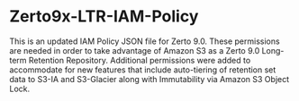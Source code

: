 # Zerto9x-LTR-IAM-Policy
This is an updated IAM Policy JSON file for Zerto 9.0.  These permissions are needed in order to take advantage of Amazon S3 as a Zerto 9.0 Long-term Retention Repository.  Additional permissions were added to accommodate for new features that include auto-tiering of retention set data to S3-IA and S3-Glacier along with Immutability via Amazon S3 Object Lock.
